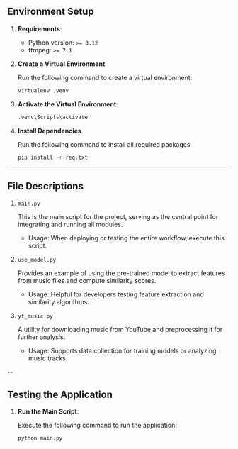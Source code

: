 ## Environment Setup

1. **Requirements**:
   - Python version: `>= 3.12`
   - ffmpeg: `>= 7.1`

2. **Create a Virtual Environment**:
    
    Run the following command to create a virtual environment:
    ```bash
    virtualenv .venv
    ```

3. **Activate the Virtual Environment**:
    ```bash
    .venv\Scripts\activate
    ```

4. **Install Dependencies**
   
    Run the following command to install all required packages:
    ```bash
    pip install -r req.txt
    ```

---

## File Descriptions
1. `main.py`
    
    This is the main script for the project, serving as the central point for integrating and running all modules.

    - Usage:
    When deploying or testing the entire workflow, execute this script.

2. `use_model.py`

    Provides an example of using the pre-trained model to extract features from music files and compute similarity scores.

    - Usage:
    Helpful for developers testing feature extraction and similarity algorithms.

3. `yt_music.py`

    A utility for downloading music from YouTube and preprocessing it for further analysis.

    - Usage:
    Supports data collection for training models or analyzing music tracks.

--

## Testing the Application

1. **Run the Main Script**:
   
    Execute the following command to run the application:
    ```bash
    python main.py
    ```
